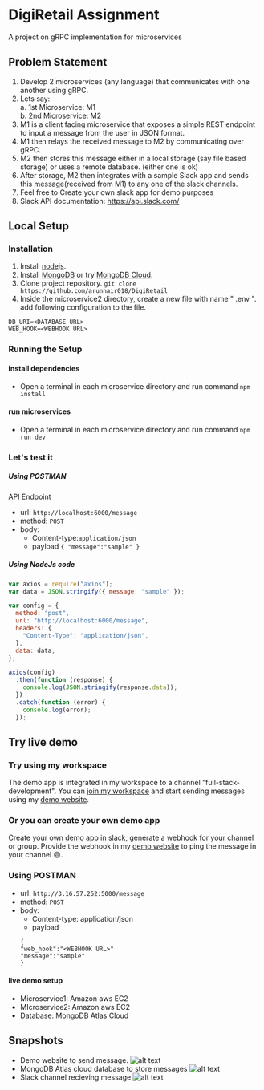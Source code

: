 # DigiRetail Assignment

A project on gRPC implementation for microservices

## Problem Statement

1. Develop 2 microservices (any language) that communicates with one another using gRPC.
2. Lets say:  
   a. 1st Microservice: M1  
   b. 2nd Microservice: M2  
3. M1 is a client facing microservice that exposes a simple REST endpoint to input a message from the user in JSON format.
4. M1 then relays the received message to M2 by communicating over gRPC.
5. M2 then stores this message either in a local storage (say file based storage) or uses a remote database. (either one is ok)
6. After storage, M2 then integrates with a sample Slack app and sends this message(received from M1) to any one of the slack channels.
7. Feel free to Create your own slack app for demo purposes
8. Slack API documentation: https://api.slack.com/

## Local Setup

### Installation

1. Install [nodejs](https://nodejs.org/en/).
2. Install [MongoDB](https://www.mongodb.com/) or try [MongoDB Cloud](https://www.mongodb.com/cloud/atlas).
3. Clone project repository.
   `git clone https://github.com/arunnair018/DigiRetail`
4. Inside the microservice2 directory, create a new file with name " .env ". add following configuration to the file.

```
DB_URI=<DATABASE URL>
WEB_HOOK=<WEBHOOK URL>
```

### Running the Setup

#### install dependencies

- Open a terminal in each microservice directory and run command `npm install`

#### run microservices

- Open a terminal in each microservice directory and run command `npm run dev`

### Let's test it

##### Using POSTMAN

API Endpoint

- url: `http://localhost:6000/message`
- method: `POST`
- body:
  - Content-type:`application/json`
  - payload
  `{ "message":"sample" }`

##### Using NodeJs code

```javascript
var axios = require("axios");
var data = JSON.stringify({ message: "sample" });

var config = {
  method: "post",
  url: "http://localhost:6000/message",
  headers: {
    "Content-Type": "application/json",
  },
  data: data,
};

axios(config)
  .then(function (response) {
    console.log(JSON.stringify(response.data));
  })
  .catch(function (error) {
    console.log(error);
  });
```

## Try live demo

### Try using my workspace

The demo app is integrated in my workspace to a channel "full-stack-development".
You can [join my workspace](https://join.slack.com/t/nair018/shared_invite/zt-g3ej1fgl-ABb6hrHTV0tFh3CNoOzp0g) and start sending messages using my [demo website](http://3.16.57.252/).

### Or you can create your own demo app

Create your own [demo app](https://api.slack.com/apps/) in slack, generate a webhook for your channel or group.
Provide the webhook in my [demo website](http://3.16.57.252/) to ping the message in your channel :smile:.

### Using POSTMAN
* url: ``http://3.16.57.252:5000/message``
* method: ``POST``
* body: 
	* Content-type: application/json
	* payload
	```
	{
	"web_hook":"<WEBHOOK URL>"
	"message":"sample"
	}
	```
#### live demo setup 
* Microservice1: Amazon aws EC2
* MIcroservice2: Amazon aws EC2
* Database: MongoDB Atlas Cloud 
   
## Snapshots
* Demo website to send message.
![alt text](https://github.com/arunnair018/media/blob/master/web.png)
* MongoDB Atlas cloud database to store messages
![alt text](https://github.com/arunnair018/media/blob/master/db.png)
* Slack channel recieving message
![alt text](https://github.com/arunnair018/media/blob/master/slack.png)

